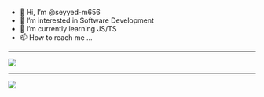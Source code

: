 - 👋 Hi, I’m @seyyed-m656
- 👀 I’m interested in Software Development
- 🌱 I’m currently learning JS/TS
- 📫 How to reach me ...

<hr>

<a href="https://github.com/seyyed-m656">
<img align="center" src="https://github-readme-stats.vercel.app/api?username=seyyed-m656&show_icons=true&count_private=true&include_all_commits=true" /></a>

<hr>

<a href="https://github.com/seyyed-m656">
<img align="center" src="https://github-readme-stats.vercel.app/api/top-langs/?username=@seyyed-m656" />
</a> 
